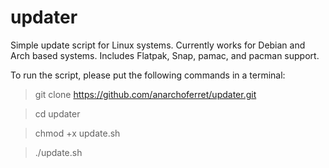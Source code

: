 # updater
Simple update script for Linux systems.  Currently works for Debian and Arch based systems.  Includes Flatpak, Snap, pamac, and pacman support.

To run the script, please put the following commands in a terminal:
> git clone https://github.com/anarchoferret/updater.git

> cd updater

> chmod +x update.sh 

> ./update.sh
